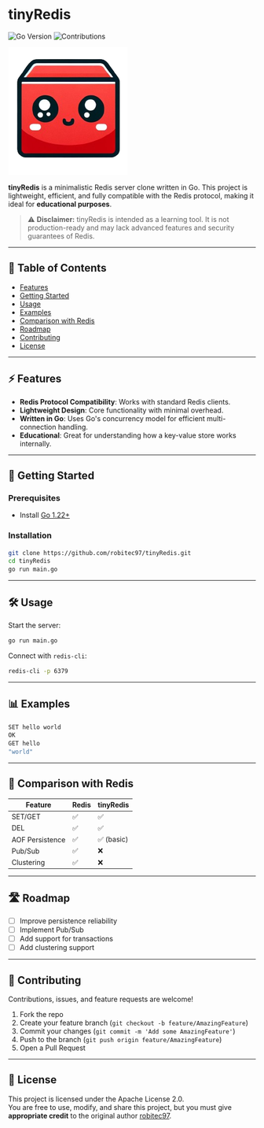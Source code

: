 # tinyRedis
![Go Version](https://img.shields.io/badge/Go-1.22+-blue)
![Contributions](https://img.shields.io/badge/contributions-welcome-brightgreen)

![tinyRedis Logo](logo.png)

**tinyRedis** is a minimalistic Redis server clone written in Go. This project is lightweight, efficient, and fully compatible with the Redis protocol, making it ideal for **educational purposes**.

> ⚠️ **Disclaimer:** tinyRedis is intended as a learning tool. It is not production-ready and may lack advanced features and security guarantees of Redis.

---

## 📖 Table of Contents
- [Features](#-features)
- [Getting Started](#-getting-started)
- [Usage](#-usage)
- [Examples](#-examples)
- [Comparison with Redis](#-comparison-with-redis)
- [Roadmap](#-roadmap)
- [Contributing](#-contributing)
- [License](#-license)

---

## ⚡ Features
- **Redis Protocol Compatibility**: Works with standard Redis clients.
- **Lightweight Design**: Core functionality with minimal overhead.
- **Written in Go**: Uses Go's concurrency model for efficient multi-connection handling.
- **Educational**: Great for understanding how a key-value store works internally.

---

## 🚀 Getting Started

### Prerequisites
- Install [Go 1.22+](https://go.dev/dl/)

### Installation
```bash
git clone https://github.com/robitec97/tinyRedis.git
cd tinyRedis
go run main.go
```

---

## 🛠 Usage

Start the server:
```bash
go run main.go
```

Connect with `redis-cli`:
```bash
redis-cli -p 6379
```

---

## 📊 Examples
```bash
SET hello world
OK
GET hello
"world"
```
---

## 🔎 Comparison with Redis

| Feature         | Redis | tinyRedis |
|-----------------|-------|-----------|
| SET/GET         | ✅    | ✅        |
| DEL             | ✅    | ✅        |
| AOF Persistence | ✅    | ✅ (basic) |
| Pub/Sub         | ✅    | ❌        |
| Clustering      | ✅    | ❌        |

---

## 🛣 Roadmap
- [ ] Improve persistence reliability
- [ ] Implement Pub/Sub
- [ ] Add support for transactions
- [ ] Add clustering support

---

## 🤝 Contributing
Contributions, issues, and feature requests are welcome!

1. Fork the repo
2. Create your feature branch (`git checkout -b feature/AmazingFeature`)
3. Commit your changes (`git commit -m 'Add some AmazingFeature'`)
4. Push to the branch (`git push origin feature/AmazingFeature`)
5. Open a Pull Request

---

## 📜 License
This project is licensed under the Apache License 2.0.  
You are free to use, modify, and share this project, but you must give **appropriate credit** to the original author [robitec97](https://github.com/robitec97).
